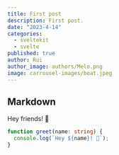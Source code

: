 ```yaml
---
title: First post
description: First post.
date: "2023-4-14"
categories:
  - sveltekit
  - svelte
published: true
author: Rui
author_image: authors/Melo.png
image: carrousel-images/boat.jpeg
---
```


## Markdown

Hey friends! 👋

```ts
function greet(name: string) {
  console.log(`Hey ${name}! 👋`);
}
```
